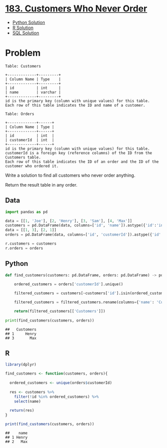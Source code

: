 
# [183. Customers Who Never Order](https://leetcode.com/problems/customers-who-never-order/)

- [Python Solution](#python)
- [R Solution](#r)
- [SQL Solution](https://leetcode.com/problems/customers-who-never-order/solutions/7082081/two-versions-in-mysql-by-atamalu123-plha/)

# Problem

    Table: Customers

    +-------------+---------+
    | Column Name | Type    |
    +-------------+---------+
    | id          | int     |
    | name        | varchar |
    +-------------+---------+
    id is the primary key (column with unique values) for this table.
    Each row of this table indicates the ID and name of a customer.

    Table: Orders

    +-------------+------+
    | Column Name | Type |
    +-------------+------+
    | id          | int  |
    | customerId  | int  |
    +-------------+------+
    id is the primary key (column with unique values) for this table.
    customerId is a foreign key (reference columns) of the ID from the Customers table.
    Each row of this table indicates the ID of an order and the ID of the customer who ordered it.

Write a solution to find all customers who never order anything.

Return the result table in any order.

## Data

``` python
import pandas as pd

data = [[1, 'Joe'], [2, 'Henry'], [3, 'Sam'], [4, 'Max']]
customers = pd.DataFrame(data, columns=['id', 'name']).astype({'id':'int', 'name':'object'})
data = [[1, 3], [2, 1]]
orders = pd.DataFrame(data, columns=['id', 'customerId']).astype({'id':'int', 'customerId':'int'})

r.customers = customers
r.orders = orders
```

## Python

``` python
def find_customers(customers: pd.DataFrame, orders: pd.DataFrame) -> pd.DataFrame:
    
    ordered_customers = orders['customerId'].unique()

    filtered_customers = customers[~customers['id'].isin(ordered_customers)]

    filtered_customers = filtered_customers.rename(columns={'name': 'Customers'})

    return(filtered_customers[['Customers']])
  
print(find_customers(customers, orders))
```

    ##   Customers
    ## 1     Henry
    ## 3       Max

## R

``` r
library(dplyr)

find_customers <- function(customers, orders){
  
  ordered_customers <- unique(orders$customerId)
  
  res <- customers %>%
    filter(!id %in% ordered_customers) %>%
    select(name)
  
  return(res)
}

print(find_customers(customers, orders))
```

    ##    name
    ## 1 Henry
    ## 2   Max
